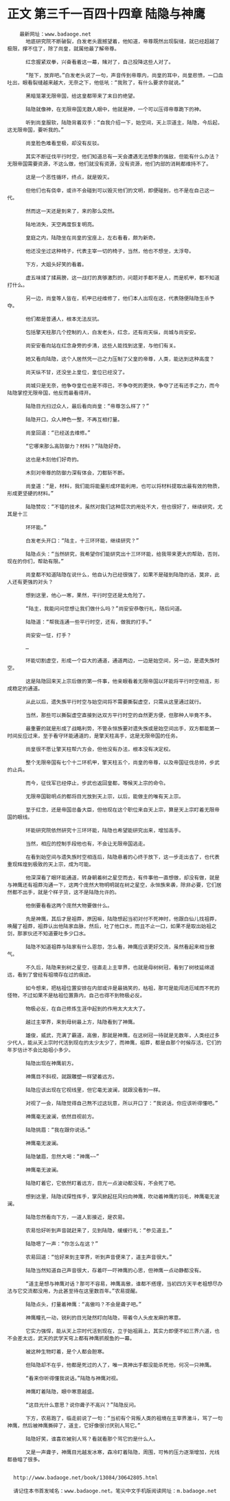 # 正文 第三千一百四十四章 陆隐与神鹰
        最新网址：www.badaoge.net
          地底研究院不断破裂，白发老头震撼望着，他知道，帝尊既然出现裂缝，就已经超越了极限，撑不住了，除了尚皇，就属他最了解帝尊。
      
          红念握紧双拳，兴奋看着这一幕，赌对了，自己投降这些人对了。
      
          “陛下，放弃吧。”白发老头说了一句，声音传到帝尊内，尚皇的耳中，尚皇悲愤，一口血吐出，眼看裂缝越来越大，无奈之下，他低吼：“我败了，有什么要求你就说。”
      
          黑暗笼罩无限帝国，给这皇都带来了末日的绝望。
      
          陆隐就像神，在无限帝国无数人眼中，他就是神，一个可以压得帝尊跪下的神。
      
          听到尚皇服软，陆隐背着双手：“自我介绍一下，始空间，天上宗道主，陆隐，今后起，这无限帝国，要听我的。”
      
          尚皇脸色难看至极，却没有反驳。
      
          其实不断征伐平行时空，他们知道总有一天会遭遇无法想象的强敌，但能有什么办法？无限帝国需要资源，不这么做，他们就没有资源，没有资源，他们内部的消耗都维持不了。
      
          这是一个恶性循环，终点，就是毁灭。
      
          但他们也有侥幸，或许不会碰到可以毁灭他们的文明，即便碰到，也不是在自己这一代。
      
          然而这一天还是到来了，来的那么突然。
      
          陆地消失，天空再度恢复明亮。
      
          皇庭之内，陆隐坐在尚皇的宝座上，左右看看，颇为新奇。
      
          他还没坐过这种椅子，代表主宰一切的椅子，当然，他也不想坐，太浮夸。
      
          下方，大姐头好笑的看着。
      
          虚五味揉了揉肩膀，这一战打的真够激烈的，问题对手都不是人，而是机甲，都不知道打什么。
      
          另一边，尚皇等人皆在，机甲已经维修了，他们本人出现在这，代表随便陆隐生杀予夺。
      
          他们都是普通人，根本无法反抗。
      
          包括擎天柱那几个控制的人，白发老头，红念，还有尚天纵，尚城与尚安安。
      
          尚安安看向站在红念身旁的步清，这些人能找到这里，与他们有关。
      
          她又看向陆隐，这个人居然凭一己之力压制了父皇的帝尊，人类，能达到这种高度？
      
          尚天纵不甘，还没坐上皇位，皇位已经没了。
      
          尚城只是无奈，他争夺皇位也是不得已，不争夺死的更快，争夺了还有还手之力，而今陆隐掌控无限帝国，他反而最看得开。
      
          陆隐目光扫过众人，最后看向尚皇：“帝尊怎么样了？”
      
          陆隐开口，众人神色一整，不再互相打量。
      
          尚皇回道：“已经送去维修。”
      
          “它哪来那么高防御力？材料？”陆隐好奇。
      
          这也是木刻他们好奇的。
      
          木刻对帝尊的防御力深有体会，刀都斩不断。
      
          尚皇道：“是，材料，我们能将能量形成环能利用，也可以将材料提取出最有效的物质，形成更坚硬的材料。”
      
          陆隐赞叹：“不错的技术，虽然对我们这种层次的用处不大，但也很好了，继续研究，尤其是十三
      
          环环能。”
      
          白发老头开口：“陆主，十三环环能，继续研究？”
      
          陆隐点头：“当然研究，我希望你们能研究出十三环环能，给我带来更大的帮助，否则，现在的你们，帮助有限。”
      
          尚皇都不知道陆隐在说什么，他自认为已经很强了，如果不是碰到陆隐的话，莫非，此人还有更强的对头？
      
          想到这里，他心一寒，果然，平行时空还是太危险了。
      
          “陆主，我能问问您想让我们做什么吗？”尚安安恭敬行礼，随后问道。
      
          陆隐道：“帮我连通一些平行时空，还有，做我的打手。”
      
          尚安安一怔，打手？
      
          …
      
          环能切割虚空，形成一个巨大的通道，通道两边，一边是始空间，另一边，是遗失族时空。
      
          这是陆隐回来天上宗后做的第一件事，他亲眼看着无限帝国以环能将平行时空相连，形成稳定的通道。
      
          从此以后，遗失族平行时空与始空间将不需要撕裂虚空，只需从这里通过就行。
      
          当然，那些可以撕裂虚空直接到达双方平行时空的自然更方便，但那种人毕竟不多。
      
          最重要的就是形成了战略利势，不管永恒族要对遗失族或是始空间出手，双方都能第一时间反应过来，至于看守环能通道的，是擎天柱高手，这是无限帝国的任务。
      
          尚皇很不愿让擎天柱帮六方会，但他没有办法，根本没有决定权。
      
          整个无限帝国有七个十二环机甲，擎天柱五个，尚皇的帝尊，以及帝国征伐总帅，步武的止兵。
      
          而今，征伐军已经停止，步武也返回皇都，等候天上宗的命令。
      
          无限帝国聪明点的都将目光放到天上宗，以后，能做主的唯有天上宗。
      
          至于红念，还是帝国总备大臣，但他现在这个职位来自天上宗，算是天上宗盯着无限帝国的眼线。
      
          环能研究院依然研究十三环环能，陆隐也希望能研究出来，增加高手。
      
          当然，相应的控制手段他也有，不会让无限帝国逃走。
      
          在看到始空间与遗失族时空相连后，陆隐悬着的心终于放下，这一步走出去了，也代表重现辉煌到极致的天上宗，成为可能。
      
          他深深看了眼环能通道，转身朝着树之星空而去，有件事他一直想做，却没有做，就是与神鹰还有祖莽沟通一下，这两个庞然大物明明就在树之星空，永恒族来袭，除非必要，它们居然都不出手，就是个样子货，这不是陆隐允许的。
      
          他倒要看看这两个庞然大物要做什么。
      
          先是神鹰，其后才是祖莽，原因嘛，陆隐想起当初对付不死神时，他跟白仙儿找祖莽，唤醒了祖莽，祖莽认出他陆家血脉，然后，吐了他口水，而且不止一口，如果不是取出始祖之剑，那家伙还不知道要吐多少口水。
      
          陆隐不知道祖莽与陆家有什么恩怨，怎么看，神鹰应该更好交流，虽然看起来相当傲气。
      
          不久后，陆隐来到树之星空，径直走上主宰界，也就是母树树冠，看到了树枝延绵遥远，看到了曾经有祖境存在过的痕迹。
      
          如今想来，把枯祖位置安排在内部或许是最搞笑的，枯祖，那可是能闯进厄域而不死的怪物，不过如果不是枯祖位置靠内，自己也得不到物极必反。
      
          物极必反，在自己修炼生涯中起到的作用太大太大了。
      
          越过主宰界，来到母树最上方，陆隐看到了神鹰。
      
          雄俊，威武，充满了霸道，高傲，那就是神鹰，在这树冠一待就是无数年，人类经过多少代人，能从天上宗时代活到现在的太少太少了，而神鹰，祖莽，都是自那个时候存活，它们的年岁估计不会比始祖小多少。
      
          陆隐出现在神鹰前方。
      
          神鹰目不斜视，就跟雕塑一样望着远方。
      
          陆隐应该出现在它视线里，但它毫无波澜，就跟没看到一样。
      
          对视了一会，陆隐觉得自己熬不过这玩意，所以开口了：“我说话，你应该听得懂吧。”
      
          神鹰毫无波澜，依然目视前方。
      
          陆隐挑眉：“我在跟你说话。”
      
          神鹰毫无波澜。
      
          陆隐皱眉，忽然大喝：“神鹰~~”
      
          神鹰毫无波澜。
      
          陆隐盯着它，它依然盯着远方，目光一点波动都没有，不会死了吧。
      
          想到这里，陆隐试探性挥手，掌风掀起狂风扫向神鹰，吹动着神鹰的羽毛，神鹰毫无波澜。
      
          陆隐忽然看向下方，一道人影接近，是农易。
      
          农易恰好听到声音就赶来了，见到陆隐，缓缓行礼：“参见道主。”
      
          陆隐嗯了一声：“你怎么在这？”
      
          农易回道：“恰好来到主宰界，听到声音便来了，道主声音很大。”
      
          陆隐当然知道自己声音很大，存着吓一吓神鹰的心思，但神鹰一点动静都没有。
      
          “道主是想与神鹰对话？那可不容易，神鹰高傲，谁都不搭理，当初四方天平老祖想尽办法与它交流都没用，为此甚至待在这里数百年。”农易提醒。
      
          陆隐点头，打量着神鹰：“高傲吗？不会是聋子吧。”
      
          神鹰瞳孔一动，锐利的目光陡然盯向陆隐，带着令人头皮发麻的寒意。
      
          它实力强悍，能从天上宗时代活到现在，立于始祖肩上，其实力即便不如三界六道，也不会差太远，武天的武学天穹上都有神鹰抓舰鱼的一幕。
      
          被这种生物盯着，是个人都会胆寒。
      
          但陆隐却不在乎，他都是死过的人了，唯一真神出手都没能杀死他，何况一只神鹰。
      
          “看来你听得懂我说话。”陆隐与神鹰对视。
      
          神鹰盯着陆隐，眼中寒意越盛。
      
          “这目光什么意思？说你聋子不高兴？”陆隐反问。
      
          下方，农易跑了，临走前说了一句：“当初有个背叛人类的祖境在主宰界激斗，骂了一句神鹰，然后被神鹰撕碎了，道主，它好像很讨厌别人骂它。”
      
          陆隐好笑，谁喜欢被别人骂？看就看那个骂它的是什么人。
      
          又是一声聋子，神鹰目光越发冰寒，森冷盯着陆隐，周围，可怖的压力逐渐增加，光线都昏暗了很多。
      
      
      http://www.badaoge.net/book/13084/30642805.html
      
      请记住本书首发域名：www.badaoge.net。笔尖中文手机版阅读网址：m.badaoge.net